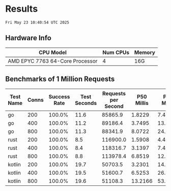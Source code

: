 # Results
`Fri May 23 10:40:54 UTC 2025`
## Hardware Info
| CPU Model | Num CPUs | Memory |
| --------- | -------- | ------ |
| AMD EPYC 7763 64-Core Processor | 4 | 16G |

## Benchmarks of 1 Million Requests
| Test Name | Conns | Success Rate | Test Seconds | Requests per Second | P50 Millis | P99 Millis | P99.9 Millis | API Memory MB | API CPU Time | API Threads |
| --------- | ----- | ------------ | ------------ | ------------------- | ---------- | ---------- | ------------ | ------------- | ------------ | ----------- |
| go | 200 | 100.0% | 11.6 | 85865.9 | 1.8229 | 7.4965 | 10.2138 | 18.0 | 00:00:27 | 11 |
| go | 400 | 100.0% | 11.2 | 89186.4 | 3.7495 | 13.8606 | 19.5482 | 24.4 | 00:00:26 | 11 |
| go | 800 | 100.0% | 11.3 | 88341.9 | 8.0722 | 24.8806 | 40.0684 | 37.4 | 00:00:27 | 11 |
| rust | 200 | 100.0% | 8.5 | 116900.0 | 1.5908 | 4.4167 | 6.0346 | 9.1 | 00:00:16 | 5 |
| rust | 400 | 100.0% | 8.4 | 118316.7 | 3.1397 | 7.4520 | 10.1211 | 14.1 | 00:00:16 | 5 |
| rust | 800 | 100.0% | 8.8 | 113978.4 | 6.8519 | 12.3298 | 17.7823 | 23.3 | 00:00:17 | 5 |
| kotlin | 200 | 100.0% | 19.7 | 50703.5 | 3.2301 | 14.6826 | 35.2709 | 335.7 | 00:01:00 | 152 |
| kotlin | 400 | 100.0% | 19.5 | 51600.7 | 6.5253 | 26.9303 | 64.9965 | 345.5 | 00:00:59 | 155 |
| kotlin | 800 | 100.0% | 19.6 | 51108.3 | 13.2166 | 53.5578 | 143.1089 | 488.0 | 00:00:58 | 155 |
